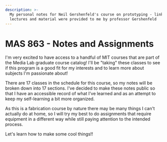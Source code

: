```yaml
---
description: >-
  My personal notes for Neil Gershenfeld's course on prototyping - link to the
  lectures and material were provided to me by professor Gershenfeld
---
```


# MAS 863 - Notes and Assignments

I'm very excited to have access to a handful of MIT courses that are part of the Media Lab graduate course catalog! I'll be "taking" these classes to see if this program is a good fit for my interests and to learn more about subjects I'm passionate about!

There are 17 classes in the schedule for this course, so my notes will be broken down into 17 sections. I've decided to make these notes public so that I have an accessible record of what I've learned and as an attempt to keep my self-learning a bit more organized.&#x20;

As this is a fabrication course by nature there may be many things I can't actually do at home, so I will try my best to do assignments that require equipment in a different way while still paying attention to the intended process.&#x20;

Let's learn how to make some cool things!!&#x20;
